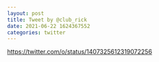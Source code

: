 ```yaml
--- 
layout: post 
title: Tweet by @club_rick 
date: 2021-06-22 1624367552 
categories: twitter 
--- 
```

https://twitter.com/o/status/1407325612319072256